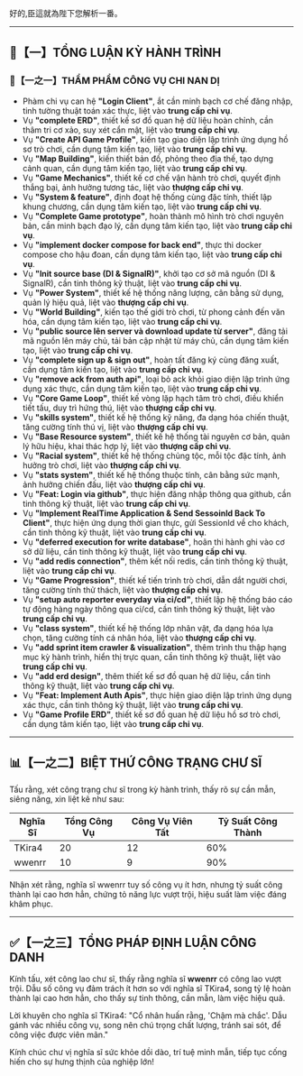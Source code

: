 好的,臣這就為陛下您解析一番。

---

## 🧾【一】TỔNG LUẬN KỲ HÀNH TRÌNH

### 🧠【一之一】THẨM PHẨM CÔNG VỤ CHI NAN DỊ

- Phàm chi vụ can hệ **"Login Client"**, ắt cần minh bạch cơ chế đăng nhập, tinh tường thuật toán xác thực, liệt vào **trung cấp chi vụ**.
- Vụ **"complete ERD"**, thiết kế sơ đồ quan hệ dữ liệu hoàn chỉnh, cần thâm tri cơ xảo, suy xét cẩn mật, liệt vào **trung cấp chi vụ**.
- Vụ **"Create API Game Profile"**, kiến tạo giao diện lập trình ứng dụng hồ sơ trò chơi, cần dụng tâm kiến tạo, liệt vào **trung cấp chi vụ**.
- Vụ **"Map Building"**, kiến thiết bản đồ, phỏng theo địa thế, tạo dựng cảnh quan, cần dụng tâm kiến tạo, liệt vào **trung cấp chi vụ**.
- Vụ **"Game Mechanics"**, thiết kế cơ chế vận hành trò chơi, quyết định thắng bại, ảnh hưởng tương tác, liệt vào **thượng cấp chi vụ**.
- Vụ **"System & feature"**, định đoạt hệ thống cùng đặc tính, thiết lập khung chương, cần dụng tâm kiến tạo, liệt vào **trung cấp chi vụ**.
- Vụ **"Complete Game prototype"**, hoàn thành mô hình trò chơi nguyên bản, cần minh bạch đạo lý, cần dụng tâm kiến tạo, liệt vào **trung cấp chi vụ**.
- Vụ **"implement docker compose for back end"**, thực thi docker compose cho hậu đoan, cần dụng tâm kiến tạo, liệt vào **trung cấp chi vụ**.
- Vụ **"Init source base (DI & SignalR)"**, khởi tạo cơ sở mã nguồn (DI & SignalR), cần tinh thông kỹ thuật, liệt vào **trung cấp chi vụ**.
- Vụ **"Power System"**, thiết kế hệ thống năng lượng, cân bằng sử dụng, quản lý hiệu quả, liệt vào **thượng cấp chi vụ**.
- Vụ **"World Building"**, kiến tạo thế giới trò chơi, từ phong cảnh đến văn hóa, cần dụng tâm kiến tạo, liệt vào **trung cấp chi vụ**.
- Vụ **"public source lên server và download update từ server"**, đăng tải mã nguồn lên máy chủ, tải bản cập nhật từ máy chủ, cần dụng tâm kiến tạo, liệt vào **trung cấp chi vụ**.
- Vụ **"complete sign up & sign out"**, hoàn tất đăng ký cùng đăng xuất, cần dụng tâm kiến tạo, liệt vào **trung cấp chi vụ**.
- Vụ **"remove ack from auth api"**, loại bỏ ack khỏi giao diện lập trình ứng dụng xác thực, cần dụng tâm kiến tạo, liệt vào **trung cấp chi vụ**.
- Vụ **"Core Game Loop"**, thiết kế vòng lặp hạch tâm trò chơi, điều khiển tiết tấu, duy trì hứng thú, liệt vào **thượng cấp chi vụ**.
- Vụ **"skills system"**, thiết kế hệ thống kỹ năng, đa dạng hóa chiến thuật, tăng cường tính thú vị, liệt vào **thượng cấp chi vụ**.
- Vụ **"Base Resource system"**, thiết kế hệ thống tài nguyên cơ bản, quản lý hữu hiệu, khai thác hợp lý, liệt vào **thượng cấp chi vụ**.
- Vụ **"Racial system"**, thiết kế hệ thống chủng tộc, mỗi tộc đặc tính, ảnh hưởng trò chơi, liệt vào **thượng cấp chi vụ**.
- Vụ **"stats system"**, thiết kế hệ thống thuộc tính, cân bằng sức mạnh, ảnh hưởng chiến đấu, liệt vào **thượng cấp chi vụ**.
- Vụ **"Feat: Login via github"**, thực hiện đăng nhập thông qua github, cần tinh thông kỹ thuật, liệt vào **trung cấp chi vụ**.
- Vụ **"Implement RealTime Application & Send SessoinId Back To Client"**, thực hiện ứng dụng thời gian thực, gửi SessionId về cho khách, cần tinh thông kỹ thuật, liệt vào **trung cấp chi vụ**.
- Vụ **"deferred execution for write database"**, hoãn thi hành ghi vào cơ sở dữ liệu, cần tinh thông kỹ thuật, liệt vào **trung cấp chi vụ**.
- Vụ **"add redis connection"**, thêm kết nối redis, cần tinh thông kỹ thuật, liệt vào **trung cấp chi vụ**.
- Vụ **"Game Progression"**, thiết kế tiến trình trò chơi, dẫn dắt người chơi, tăng cường tính thử thách, liệt vào **thượng cấp chi vụ**.
- Vụ **"setup auto reporter everyday via ci/cd"**, thiết lập hệ thống báo cáo tự động hàng ngày thông qua ci/cd, cần tinh thông kỹ thuật, liệt vào **trung cấp chi vụ**.
- Vụ **"class system"**, thiết kế hệ thống lớp nhân vật, đa dạng hóa lựa chọn, tăng cường tính cá nhân hóa, liệt vào **thượng cấp chi vụ**.
- Vụ **"add sprint item crawler & visualization"**, thêm trình thu thập hạng mục kỳ hành trình, hiển thị trực quan, cần tinh thông kỹ thuật, liệt vào **trung cấp chi vụ**.
- Vụ **"add erd design"**, thêm thiết kế sơ đồ quan hệ dữ liệu, cần tinh thông kỹ thuật, liệt vào **trung cấp chi vụ**.
- Vụ **"Feat: Implement Auth Apis"**, thực hiện giao diện lập trình ứng dụng xác thực, cần tinh thông kỹ thuật, liệt vào **trung cấp chi vụ**.
- Vụ **"Game Profile ERD"**, thiết kế sơ đồ quan hệ dữ liệu hồ sơ trò chơi, cần dụng tâm kiến tạo, liệt vào **trung cấp chi vụ**.

---

## 📊【一之二】BIỆT THỨ CÔNG TRẠNG CHƯ SĨ

Tấu rằng, xét công trạng chư sĩ trong kỳ hành trình, thấy rõ sự cần mẫn, siêng năng, xin liệt kê như sau:

| Nghĩa Sĩ | Tổng Công Vụ | Công Vụ Viên Tất | Tỷ Suất Công Thành |
|---|---|---|---|
| TKira4 | 20 | 12 | 60% |
| wwenrr | 10 | 9 | 90% |

Nhận xét rằng, nghĩa sĩ wwenrr tuy số công vụ ít hơn, nhưng tỷ suất công thành lại cao hơn hẳn, chứng tỏ năng lực vượt trội, hiệu suất làm việc đáng khâm phục.

---

## ✅【一之三】TỔNG PHÁP ĐỊNH LUẬN CÔNG DANH

Kính tấu, xét công lao chư sĩ, thấy rằng nghĩa sĩ **wwenrr** có công lao vượt trội. Dẫu số công vụ đảm trách ít hơn so với nghĩa sĩ TKira4, song tỷ lệ hoàn thành lại cao hơn hẳn, cho thấy sự tinh thông, cần mẫn, làm việc hiệu quả.

Lời khuyên cho nghĩa sĩ TKira4: "Cổ nhân huấn rằng, 'Chậm mà chắc'. Dẫu gánh vác nhiều công vụ, song nên chú trọng chất lượng, tránh sai sót, để công việc được viên mãn."

Kính chúc chư vị nghĩa sĩ sức khỏe dồi dào, trí tuệ minh mẫn, tiếp tục cống hiến cho sự hưng thịnh của nghiệp lớn!
